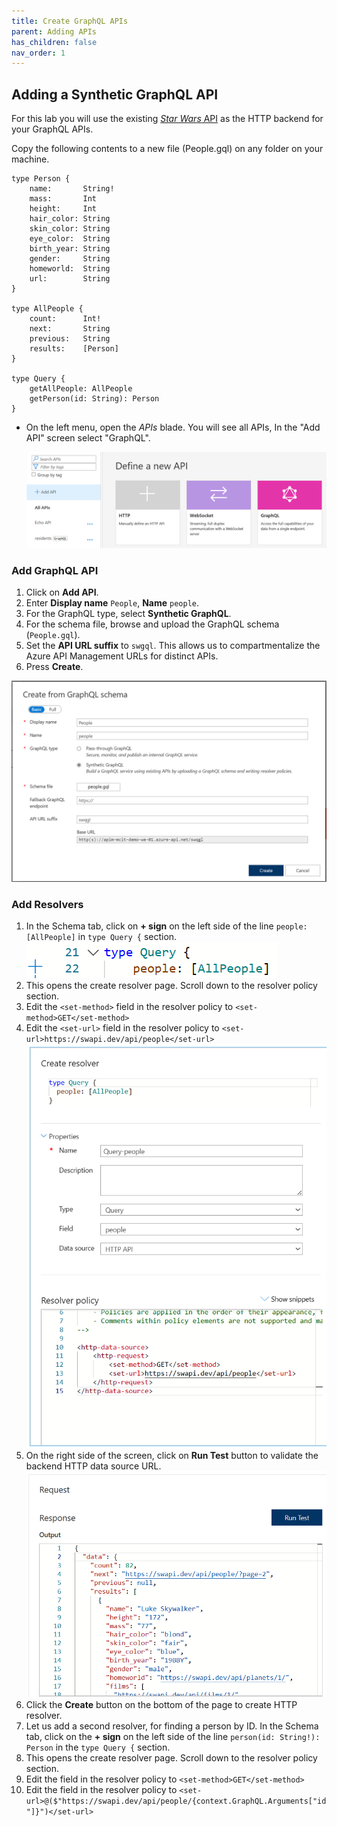 ```yaml
---
title: Create GraphQL APIs
parent: Adding APIs
has_children: false
nav_order: 1
---
```



## Adding a Synthetic GraphQL API

For this lab you will use the existing [*Star Wars* API](https://swapi.dev) as the HTTP backend for your GraphQL APIs. 

Copy the following contents to a new file (People.gql) on any folder on your machine. 
```
type Person {
    name:       String!
    mass:       Int
    height:     Int
    hair_color: String
    skin_color: String 
    eye_color:  String 
    birth_year: String 
    gender:     String
    homeworld:  String
    url:        String 
}

type AllPeople {
    count:      Int!
    next:       String
    previous:   String
    results:    [Person]
}

type Query {
    getAllPeople: AllPeople
    getPerson(id: String): Person
}
```


- On the left menu, open the *APIs* blade. You will see all APIs, In the "Add API" screen select "GraphQL".

  ![APIM APIs](../../assets/images/add_graphql_api.png)

### Add GraphQL API

1) Click on **Add API**.  
2) Enter **Display name** `People`, **Name** `people`.  
3) For the GraphQL type, select **Synthetic GraphQL**.  
4) For the schema file, browse and upload the GraphQL schema (`People.gql`).  
5) Set the **API URL suffix** to `swgql`. This allows us to compartmentalize the Azure API Management URLs for distinct APIs.  
6) Press **Create**.

  ![APIM APIs](../../assets/images/create_graphql_from_schema.png)

### Add Resolvers 

1) In the Schema tab, click on **+ sign** on the left side of the line `people: [AllPeople]` in `type Query {` section.
   ![Add HTTP Resolver](../../assets/images/add_http_resolver_1.png)
2) This opens the create resolver page. Scroll down to the resolver policy section.
3) Edit the `<set-method>` field in the resolver policy to `<set-method>GET</set-method>`
4) Edit the `<set-url>` field in the resolver policy to `<set-url>https://swapi.dev/api/people</set-url>`
   ![Create HTTP Resolver](../../assets/images/create_http_resolver.png)
5) On the right side of the screen, click on **Run Test** button to validate the backend HTTP data source URL.
   ![Run HTTP Resolver test](../../assets/images/http_resolver_run_test.png)
6) Click the **Create** button on the bottom of the page to create HTTP resolver.
7) Let us add a second resolver, for finding a person by ID. In the Schema tab, click on the **+ sign** on the left side of the line `person(id: String!): Person` in the `type Query {` section.
8) This opens the create resolver page. Scroll down to the resolver policy section.
9) Edit the <set-method> field in the resolver policy to `<set-method>GET</set-method>`
10) Edit the <set-url> field in the resolver policy to `<set-url>@($"https://swapi.dev/api/people/{context.GraphQL.Arguments["id"]}")</set-url>`
   
